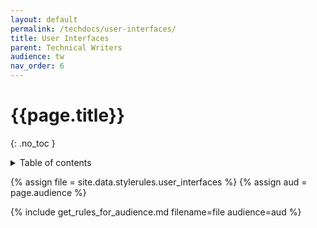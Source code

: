 ```yaml
---
layout: default
permalink: /techdocs/user-interfaces/
title: User Interfaces
parent: Technical Writers
audience: tw
nav_order: 6
---
```

# {{page.title}} 
{: .no_toc }
<details markdown="block">
  <summary>
    Table of contents
  </summary>
  {: .text-delta }
- TOC
{:toc}
</details>

{% assign file = site.data.stylerules.user_interfaces %}
{% assign aud = page.audience %}

{% include get_rules_for_audience.md filename=file audience=aud %}